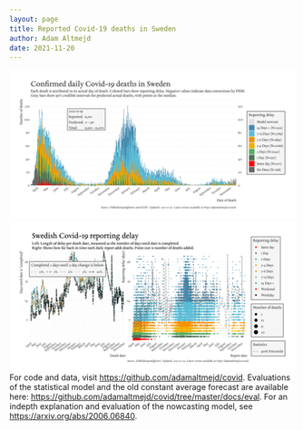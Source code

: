```yaml
---
layout: page
title: Reported Covid-19 deaths in Sweden
author: Adam Altmejd
date: 2021-11-20
---
```


![Graph of Swedish Covid-19 deaths with reporting delay.](deaths_lag_sweden_2021-11-20.png "Swedish Covid-19 deaths.")
![Graph of Swedish Covid-19 reporting delay in daily deaths.](lag_trend_sweden_2021-11-20.png "Trend in Swedish Covid-19 mortality reporting delay.")
For code and data, visit <https://github.com/adamaltmejd/covid>.
Evaluations of the statistical model and the old constant average forecast are available here: <https://github.com/adamaltmejd/covid/tree/master/docs/eval>.
For an indepth explanation and evaluation of the nowcasting model, see <https://arxiv.org/abs/2006.06840>.
